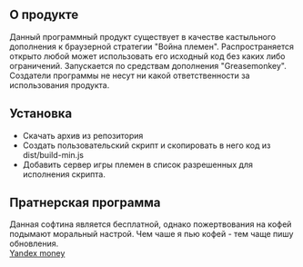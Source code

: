 <h2>О продукте</h2>
<p>
Данный программный продукт существует в качестве кастыльного дополнения к браузерной стратегии "Война племен". Распространяется открыто любой может использовать его исходный код без каких либо ограничений. Запускается по средствам дополнения "Greasemonkey". Создатели программы не несут ни какой ответственности за использования продукта.
</p>

<h2>Установка</h2>
<p>
	<ul>
		<li>Скачать архив из репозитория</li>
		<li>Создать пользовательский скрипт и скопировать в него код из dist/build-min.js</li>
		<li>Добавить сервер игры племен в список разрешенных для исполнения скрипта.</li>
	</ul>
</p>

<h2>Пратнерская программа</h2>
<p>
Данная софтина является бесплатной, однако пожертвования на кофей подымают моральный настрой. Чем чаше я пью кофей - тем чаще пишу обновления.<br> <a href="https://money.yandex.ru/to/410017268643291">Yandex money</a>
</p>
